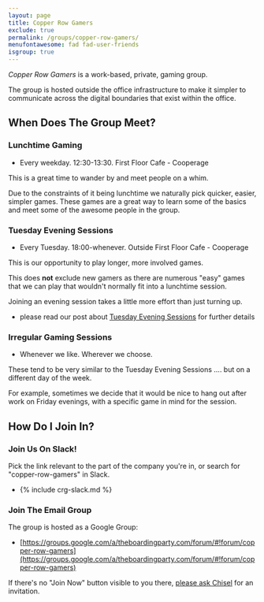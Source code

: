 ```yaml
---
layout: page
title: Copper Row Gamers
exclude: true
permalink: /groups/copper-row-gamers/
menufontawesome: fad fad-user-friends
isgroup: true
---
```


*Copper Row Gamers* is a work-based, private, gaming group.

The group is hosted outside the office infrastructure to make it simpler to
communicate across the digital boundaries that exist within the office.

## When Does The Group Meet?

### <i class="fad fa-calendar-day"></i> Lunchtime Gaming

* Every weekday. 12:30-13:30. First Floor Cafe - Cooperage

This is a great time to wander by and meet people on a whim.

Due to the constraints of it being lunchtime we naturally pick quicker, easier,
simpler games. These games are a great way to learn some of the basics and meet
some of the awesome people in the group.

### <i class="fad fa-calendar-day"></i> Tuesday Evening Sessions [<i class="fad fa-external-link"></i>][crg-tuesday-evening]

* Every Tuesday. 18:00-whenever. Outside First Floor Cafe - Cooperage

This is our opportunity to play longer, more involved games.

This does **not** exclude new gamers as there are numerous "easy" games that we
can play that wouldn't normally fit into a lunchtime session.

Joining an evening session takes a little more effort than just turning up.
* <i class="far fa-info-square"></i> please read our post about [Tuesday Evening Sessions][crg-tuesday-evening] for further details

### <i class="fad fa-calendar-day"></i> Irregular Gaming Sessions

*  Whenever we like. Wherever we choose.

These tend to be very similar to the Tuesday Evening Sessions .... but on a
different day of the week.

For example, sometimes we decide that it would be nice to hang out after work
on Friday evenings, with a specific game in mind for the session.

## How Do I Join In?

### Join Us On Slack!

Pick the link relevant to the part of the company you're in, or search for "copper-row-gamers" in Slack.

* {% include crg-slack.md %}

### Join The Email Group

The group is hosted as a Google Group:

* [https://groups.google.com/a/theboardingparty.com/forum/#!forum/copper-row-gamers](https://groups.google.com/a/theboardingparty.com/forum/#!forum/copper-row-gamers)

If there's no "Join Now" button visible to you there, [please ask Chisel](mailto:chisel@theboardingparty.com) for an invitation.

[crg-tuesday-evening]: /groups/copper-row-gamers/tuesday-evenings/
